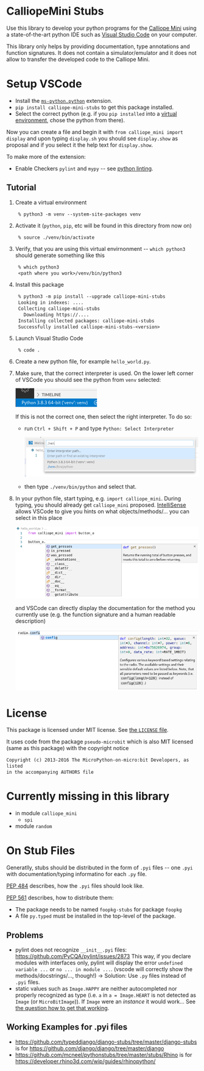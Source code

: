 # CalliopeMini Stubs

Use this library to develop your python programs for the
[Calliope Mini](https://calliope.cc/)
using a state-of-the-art python IDE such as
[Visual Studio Code](https://code.visualstudio.com/)
on your computer.

This library only helps by providing documentation, type annotations and
function signatures.
It does not contain a simulator/emulator and it does not allow to transfer the
developed code to the Calliope Mini.



# Setup VSCode

- Install the [`ms-python.python`](https://marketplace.visualstudio.com/items?itemName=ms-python.python) extension.
- `pip install calliope-mini-stubs` to get this package installed.
- Select the correct python (e.g. if you `pip installed` into a
  [virtual environment](https://docs.python.org/3/tutorial/venv.html),
  chose the python from there).

Now you can create a file and begin it with `from calliope_mini import display`
and upon typing `display.sh` you should see `display.show` as proposal and if
you select it the help text for `display.show`.

To make more of the extension:

- Enable Checkers `pylint` and `mypy` -- see [python linting](https://code.visualstudio.com/docs/python/linting).


## Tutorial

1. Create a virtual environment

        % python3 -m venv --system-site-packages venv

1. Activate it (`python`, `pip`, etc will be found in this directory from now on)

        % source ./venv/bin/activate

1. Verify, that you are using this virtual envirnonment -- `which python3` should generate something like this

        % which python3
        <path where you work>/venv/bin/python3

1. Install this package

        % python3 -m pip install --upgrade calliope-mini-stubs
        Looking in indexes: ....
        Collecting calliope-mini-stubs
          Downloading https://....
        Installing collected packages: calliope-mini-stubs
        Successfully installed calliope-mini-stubs-<version>

1. Launch Visual Studio Code

        % code .

1. Create a new python file, for example `hello_world.py`.
1. Make sure, that the correct interpreter is used.
   On the lower left corner of VSCode you should see the python from `venv` selected:

    ![VSCode displaying the current version of python used](selected_python.png)

    If this is not the correct one, then select the right interpreter.
    To do so:
    - run `Ctrl + Shift + P` and type `Python: Select Interpreter`

        ![VSCode prompt to enter the path to python](select_correct_python.png)

    - then type `./venv/bin/python` and select that.
1. In your python file, start typing, e.g. `import calliope_mini`.
   During typing, you should already get `calliope_mini` proposed.
   [IntelliSense](https://code.visualstudio.com/docs/editor/intellisense)
   allows VSCode to give you hints on what objects/methods/... you can select in this place

    ![Intellisense proposes buttons A and B to chose from](intellisense_button_proposal.png)

   and VSCode can directly display the documentation for the method you currently use
   (e.g. the function signature and a human readable description)

    ![Intellisense shows radio documentation](intellisense_radio_documentation.png)


# License

This package is licensed under MIT license.
See [the `LICENSE` file](LICENSE).

It uses code from the package `pseudo-microbit` which is also MIT licensed
(same as this package) with the copyright notice

    Copyright (c) 2013-2016 The MicroPython-on-micro:bit Developers, as listed
    in the accompanying AUTHORS file


# Currently missing in this library

- in module `calliope_mini`
  - `spi`
- module `random`



# On Stub Files

Generatlly, stubs should be distributed in the form of `.pyi` files -- one
`.pyi` with documentation/typing informatino for each `.py` file.

[PEP 484](https://www.python.org/dev/peps/pep-0484/)
describes, how the `.pyi` files should look like.

[PEP 561](https://www.python.org/dev/peps/pep-0561/)
describes, how to distribute them:
- The package needs to be named `foopkg-stubs` for package `foopkg`
- A file `py.typed` must be installed in the top-level of the package.


## Problems

- pylint does not recognize `__init__.pyi` files: https://github.com/PyCQA/pylint/issues/2873
  This way, if you declare modules with interfaces only, pylint will display the error `undefined variable ...` or `no ... in module ...`.
  (vscode will correctly show the methods/docstrings/..., though!)
  -> Solution: Use `.py` files instead of `.pyi` files.
- static values such as `Image.HAPPY` are neither autocompleted nor properly
  recognized as type (i.e. `a` in `a = Image.HEART` is not detected as `Image`
  (or `MicroBitImage`)).
  If `Image` were an _instance_ it would work...
  See [the question how to get that working](https://stackoverflow.com/q/61231863/2165903).


## Working Examples for .pyi files


- https://github.com/typeddjango/django-stubs/tree/master/django-stubs
  is for https://github.com/django/django/tree/master/django
- https://github.com/mcneel/pythonstubs/tree/master/stubs/Rhino
  is for https://developer.rhino3d.com/wip/guides/rhinopython/
